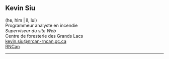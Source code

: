 ## Kevin Siu
(he, him | il, lui)  
Programmeur analyste en incendie  
*Superviseur du site Web*  
Centre de foresterie des Grands Lacs  
[kevin.siu@nrcan-rncan.gc.ca](mailto:kevin.siu@nrcan-rncan.gc.ca)  
[RNCan](https://cfs.nrcan.gc.ca/employes/vue/ksiu)

---